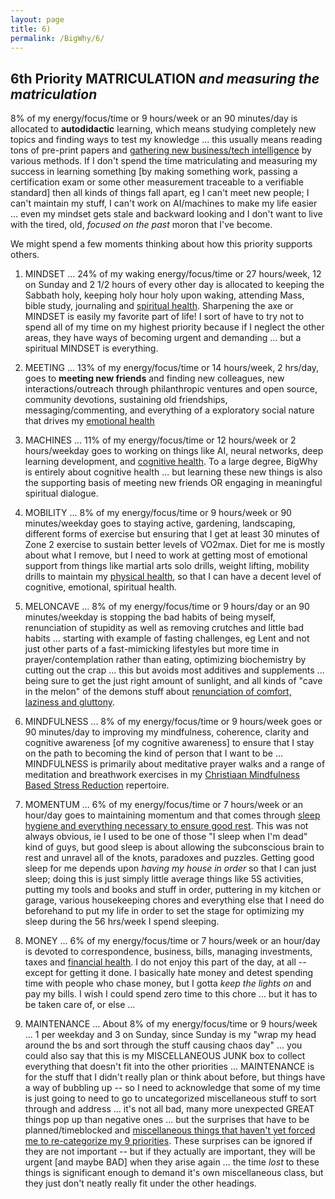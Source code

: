 ```yaml
---
layout: page
title: 6)
permalink: /BigWhy/6/
---
```




## 6th Priority MATRICULATION *and measuring the matriculation*

8% of my energy/focus/time or 9 hours/week or an 90 minutes/day is allocated to **autodidactic** learning, which means studying completely new topics and finding ways to test my knowledge ... this usually means reading tons of pre-print papers and [gathering new business/tech intelligence](https://bigwhypro.github.io/BigWhy/6/) by various methods. If I don't spend the time matriculating and measuring my success in learning something [by making something work, passing a certification exam or some other measurement traceable to a verifiable standard] then all kinds of things fall apart, eg I can't meet new people; I can't maintain my stuff, I can't work on AI/machines to make my life easier ... even my mindset gets stale and backward looking and I don't want to live with the tired, old, *focused on the past* moron that I've become.

We might spend a few moments thinking about how this priority supports others.

1) MINDSET ... 24% of my waking energy/focus/time or 27 hours/week, 12 on Sunday and 2 1/2 hours of every other day is allocated to keeping the Sabbath holy, keeping holy hour holy upon waking, attending Mass, bible study, journaling and [spiritual health](https://bigwhypro.github.io/BigWhy/Spiritual/). Sharpening the axe or MINDSET is easily my favorite part of life! I sort of have to try not to spend all of my time on my highest priority because if I neglect the other areas, they have ways of becoming urgent and demanding ... but a spiritual MINDSET is everything.

2) MEETING ... 13% of my energy/focus/time or 14 hours/week, 2 hrs/day, goes to **meeting new friends** and finding new colleagues, new interactions/outreach through philanthropic ventures and open source, community devotions, sustaining old friendships, messaging/commenting, and everything of a exploratory social nature that drives my [emotional health](https://bigwhypro.github.io/BigWhy/2/)

3) MACHINES ... 11% of my energy/focus/time or 12 hours/week or 2 hours/weekday goes to working on things like AI, neural networks, deep learning development, and [cognitive health](https://bigwhypro.github.io/BigWhy/3/). To a large degree, BigWhy is entirely about cognitive health ... but learning these new things is also the supporting basis of meeting new friends OR engaging in meaningful spiritual dialogue.

4) MOBILITY ... 8% of my energy/focus/time or 9 hours/week or 90 minutes/weekday goes to staying active, gardening, landscaping, different forms of exercise but ensuring that I get at least 30 minutes of Zone 2 exercise to sustain better levels of VO2max. Diet for me is mostly about what I remove, but I need to work at getting most of emotional support from things like martial arts solo drills, weight lifting, mobility drills to maintain my [physical health](https://bigwhypro.github.io/BigWhy/4/), so that I can have a decent level of cognitive, emotional, spiritual health.

5) MELONCAVE ... 8% of my energy/focus/time or 9 hours/day or an 90 minutes/weekday is stopping the bad habits of being myself, renunciation of stupidity as well as removing crutches and little bad habits ...  starting with example of fasting challenges, eg Lent and not just other parts of a fast-mimicking lifestyles but more time in prayer/contemplation rather than eating, optimizing biochemistry by cutting out the crap ... this but avoids most additives and supplements ... being sure to get the just right amount of sunlight, and all kinds of "cave in the melon" of the demons stuff about [renunciation of comfort, laziness and gluttony](https://bigwhypro.github.io/BigWhy/5/).

7) MINDFULNESS ... 8% of my energy/focus/time or 9 hours/week goes or 90 minutes/day to improving my mindfulness, coherence, clarity and cognitive awareness [of my cognitive awareness] to ensure that I stay on the path to becoming the kind of person that I want to be ... MINDFULNESS is primarily about meditative prayer walks and a range of meditation and breathwork exercises in my [Christiaan Mindfulness Based Stress Reduction](https://bigwhypro.github.io/BigWhy/7/) repertoire.

8) MOMENTUM ... 6% of my energy/focus/time or 7 hours/week or an hour/day goes to maintaining momentum and that comes through [sleep hygiene and everything necessary to ensure good rest](https://bigwhypro.github.io/BigWhy/8/).  This was not always obvious, ie I used to be one of those "I sleep when I'm dead" kind of guys, but good sleep is about allowing the subconscious brain to rest and unravel all of the knots, paradoxes and puzzles. Getting good sleep for me depends upon *having my house in order* so that I can just sleep; doing this is just simply little average things like  5S activities, putting my tools and books and stuff in order, puttering in my kitchen or garage, various housekeeping chores and everything else that I need do beforehand to put my life in order to set the stage for optimizing my sleep during the 56 hrs/week I spend sleeping.

9) MONEY ... 6% of my energy/focus/time or 7 hours/week or an hour/day is devoted to correspondence, business, bills, managing investments, taxes and [financial health](https://bigwhypro.github.io/BigWhy/9/). I do not enjoy this part of the day, at all -- except for getting it done. I basically hate money and detest spending time with people who chase money, but I gotta *keep the lights on* and pay my bills. I wish I could spend zero time to this chore ... but it has to be taken care of, or else ...

10) MAINTENANCE ... About 8% of my energy/focus/time or 9 hours/week ... 1 per weekday and 3 on Sunday, since Sunday is my "wrap my head around the bs and sort through the stuff causing chaos day" ... you could also say that this is my MISCELLANEOUS JUNK box to collect everything that doesn't fit into the other priorities ... MAINTENANCE is for the stuff that I didn't really plan or think about before, but things have a way of bubbling up -- so I need to acknowledge that some of my time is just going to need to go to uncategorized miscellaneous stuff to sort through and address ... it's not all bad, many more unexpected GREAT things pop up than negative ones ... but the surprises that have to be planned/timeblocked and [miscellaneous things that haven't yet forced me to re-categorize my 9 priorities](https://bigwhypro.github.io/BigWhy/A/). These surprises can be ignored if they are not important -- but if they actually are important, they will be urgent [and maybe BAD] when they arise again ... the time *lost* to these things is significant enough to demand it's own miscellaneous class, but they just don't neatly really fit under the other headings.




